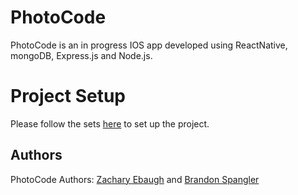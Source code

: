 # PhotoCode

PhotoCode is an in progress IOS app developed using ReactNative, mongoDB, Express.js and Node.js.

# Project Setup

Please follow the sets [here](Mobile/src/projectSetup.md) to set up the project.

## Authors
  PhotoCode Authors: [Zachary Ebaugh](https://github.com/ZacharyEbaugh) and [Brandon Spangler](https://github.com/brandonspangler2)
